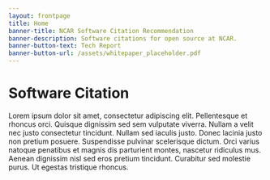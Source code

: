 ```yaml
---
layout: frontpage
title: Home
banner-title: NCAR Software Citation Recommendation
banner-description: Software citations for open source at NCAR.
banner-button-text: Tech Report
banner-button-url: /assets/whitepaper_placeholder.pdf
---
```


# Software Citation
Lorem ipsum dolor sit amet, consectetur adipiscing elit. Pellentesque et rhoncus orci. Quisque dignissim sed sem vulputate viverra. Nullam a velit nec justo consectetur tincidunt. Nullam sed iaculis justo. Donec lacinia justo non pretium posuere. Suspendisse pulvinar scelerisque dictum. Orci varius natoque penatibus et magnis dis parturient montes, nascetur ridiculus mus. Aenean dignissim nisl sed eros pretium tincidunt. Curabitur sed molestie purus. Ut egestas tristique rhoncus.

